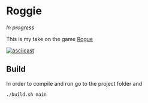 
# Roggie

*In progress*

This is my take on the game [Rogue](https://en.wikipedia.org/wiki/Rogue_(video_game))


[![asciicast](https://asciinema.org/a/8OK2RSxzMBdLgRABK6T9pIrD7.svg)](https://asciinema.org/a/8OK2RSxzMBdLgRABK6T9pIrD7)

## Build

In order to compile and run go to the project folder and

```console
./build.sh main
```